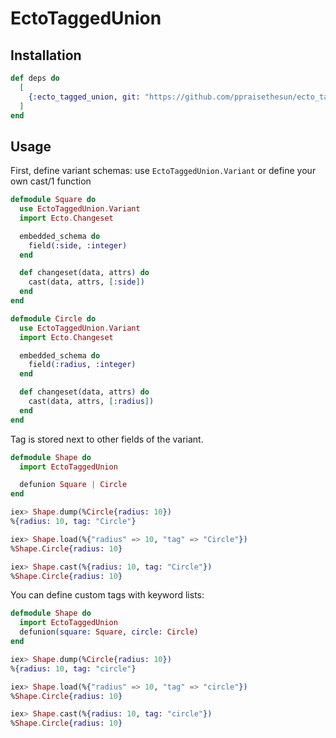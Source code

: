 # EctoTaggedUnion

## Installation

```elixir
def deps do
  [
    {:ecto_tagged_union, git: "https://github.com/ppraisethesun/ecto_tagged_union"}
  ]
end
```

## Usage

First, define variant schemas:
use `EctoTaggedUnion.Variant` or define your own cast/1 function

```elixir
defmodule Square do
  use EctoTaggedUnion.Variant
  import Ecto.Changeset

  embedded_schema do
    field(:side, :integer)
  end

  def changeset(data, attrs) do
    cast(data, attrs, [:side])
  end
end

defmodule Circle do
  use EctoTaggedUnion.Variant
  import Ecto.Changeset

  embedded_schema do
    field(:radius, :integer)
  end

  def changeset(data, attrs) do
    cast(data, attrs, [:radius])
  end
end
```

Tag is stored next to other fields of the variant.

```elixir
defmodule Shape do
  import EctoTaggedUnion

  defunion Square | Circle
end

iex> Shape.dump(%Circle{radius: 10})
%{radius: 10, tag: "Circle"}

iex> Shape.load(%{"radius" => 10, "tag" => "Circle"})
%Shape.Circle{radius: 10}

iex> Shape.cast(%{radius: 10, tag: "Circle"})
%Shape.Circle{radius: 10}
```

You can define custom tags with keyword lists:

```elixir
defmodule Shape do
  import EctoTaggedUnion
  defunion(square: Square, circle: Circle)
end

iex> Shape.dump(%Circle{radius: 10})
%{radius: 10, tag: "circle"}

iex> Shape.load(%{"radius" => 10, "tag" => "circle"})
%Shape.Circle{radius: 10}

iex> Shape.cast(%{radius: 10, tag: "circle"})
%Shape.Circle{radius: 10}
```
